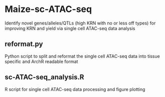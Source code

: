 # Maize-sc-ATAC-seq
Identify novel genes/alleles/QTLs (high KRN with no or less off types) for improving KRN and yield via single cell ATAC-seq data analysis
## reformat.py
Python script to split and reformat the single cell ATAC-seq data into tissue specific and ArchR readable format 
## sc-ATAC-seq_analysis.R
R script for single cell ATAC-seq data processing and figure plotting 
